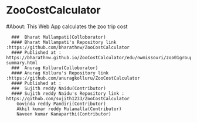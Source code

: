 # ZooCostCalculator

#About:
        This Web App calculates the zoo trip cost
        
      ###  Bharat Mallampati(Colloborator)
      #### Bharat Mallampati's Repository link :https://github.com/bharathnw/ZooCostCalculator
      #### Published at : https://bharathnw.github.io/ZooCostCalculator/edu/nwmissouri/zoo01group/package-summary.html
      ###  Anurag Kolluru(Colloborator)
      #### Anurag Kolluru's Repository link :https://github.com/anuragkolluru/ZooCostCalculator
      #### Published at :
      ###  Sujith reddy Naidu(Contributor)
      #### Sujith reddy Naidu's Repository link : https://github.com/sujith1233/ZooCostCalculator
        Govinda reddy Pandiri(Contributor)
        Akhil kumar reddy Mulamalla(Contributor)
        Naveen kumar Kanaparthi(Contributor)
        
